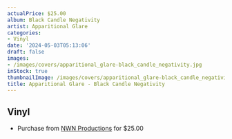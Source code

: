 ```yaml
---
actualPrice: $25.00
album: Black Candle Negativity
artist: Apparitional Glare
categories:
- Vinyl
date: '2024-05-03T05:13:06'
draft: false
images:
- /images/covers/apparitional_glare-black_candle_negativity.jpg
inStock: true
thumbnailImage: /images/covers/apparitional_glare-black_candle_negativity-thumb.jpg
title: Apparitional Glare - Black Candle Negativity
---
```


## Vinyl
* Purchase from [NWN Productions](http://shop.nwnprod.com/index.php?route=product/product&path=75&product_id=48765&sort=pd.name&order=ASC) for $25.00
